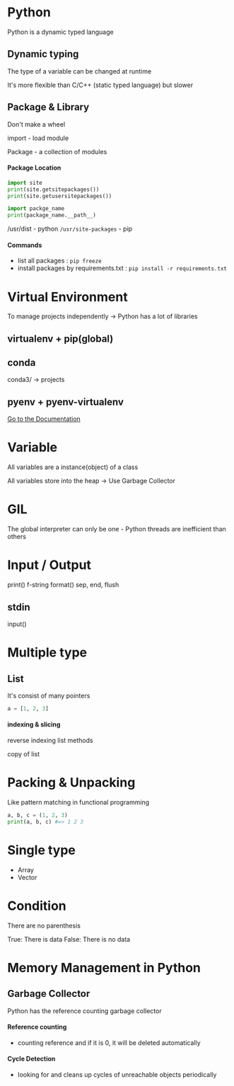# Python

Python is a dynamic typed language

## Dynamic typing

The type of a variable can be changed at runtime

It's more flexible than C/C++ (static typed language) but slower

## Package & Library

Don't make a wheel

import - load module

Package - a collection of modules

#### Package Location

```python
import site
print(site.getsitepackages())
print(site.getusersitepackages())

import packge_name
print(package_name.__path__)
```

/usr/dist - python
`/usr/site-packages` - pip

#### Commands

- list all packages : `pip freeze`
- install packages by requirements.txt : `pip install -r requirements.txt`

# Virtual Environment

To manage projects independently -> Python has a lot of libraries

## virtualenv + pip(global)

## conda

conda3/ -> projects

## pyenv + pyenv-virtualenv

[Go to the Documentation](https://github.com/pyenv/pyenv)

# Variable

All variables are a instance(object) of a class

All variables store into the heap -> Use Garbage Collector

# GIL

The global interpreter can only be one - Python threads are inefficient than others

# Input / Output

print()
f-string
format()
sep, end, flush

## stdin

input()

# Multiple type

## List

It's consist of many pointers

```python
a = [1, 2, 3]
```

#### indexing & slicing

reverse indexing
list methods

copy of list

# Packing & Unpacking

Like pattern matching in functional programming

```python
a, b, c = (1, 2, 3)
print(a, b, c) #=> 1 2 3
```

# Single type

- Array
- Vector

# Condition

There are no parenthesis

True: There is data
False: There is no data

# Memory Management in Python

## Garbage Collector

Python has the reference counting garbage collector

#### Reference counting

- counting reference and if it is 0, it will be deleted automatically

#### Cycle Detection

- looking for and cleans up cycles of unreachable objects periodically
